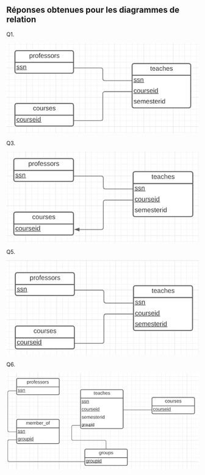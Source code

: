 ## Réponses obtenues pour les diagrammes de relation

Q1.

![q1](images/q1.png)

Q3.

![q2](images/q3.png)

Q5.

![q5](images/q5.png)

Q6.

![q6](images/q6.png)
